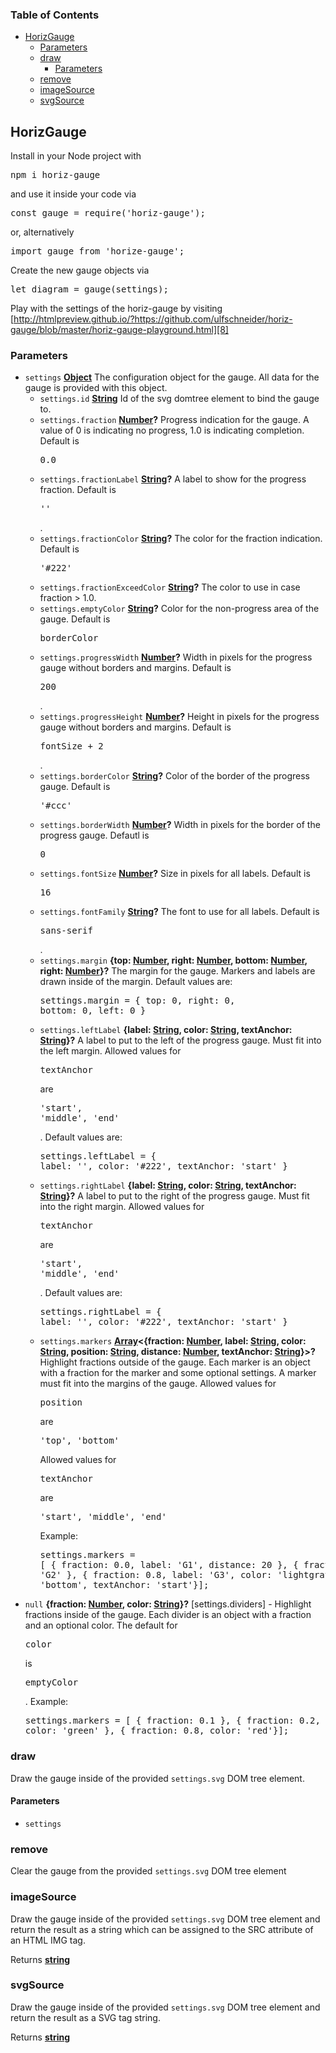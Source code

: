<!-- Generated by documentation.js. Update this documentation by updating the source code. -->

### Table of Contents

-   [HorizGauge][1]
    -   [Parameters][2]
    -   [draw][3]
        -   [Parameters][4]
    -   [remove][5]
    -   [imageSource][6]
    -   [svgSource][7]

## HorizGauge

Install in your Node project with 

<pre>
npm i horiz-gauge
</pre>

and use it inside your code via 

<pre>
const gauge = require('horiz-gauge');
</pre>

or, alternatively 

<pre>
import gauge from 'horize-gauge';
</pre>

Create the new gauge objects via

<pre>
let diagram = gauge(settings);
</pre> 

Play with the settings of the horiz-gauge by visiting [http://htmlpreview.github.io/?https://github.com/ulfschneider/horiz-gauge/blob/master/horiz-gauge-playground.html][8]

### Parameters

-   `settings` **[Object][9]** The configuration object for the gauge. 
    All data for the gauge is provided with this object.
    -   `settings.id` **[String][10]** Id of the svg domtree element to bind the gauge to.
    -   `settings.fraction` **[Number][11]?** Progress indication for the gauge. A value of 0 is indicating no progress, 1.0 is indicating completion. Default is <pre>0.0</pre>
    -   `settings.fractionLabel` **[String][10]?** A label to show for the progress fraction. Default is <pre>''</pre>.
    -   `settings.fractionColor` **[String][10]?** The color for the fraction indication. Default is <pre>'#222'</pre>
    -   `settings.fractionExceedColor` **[String][10]?** The color to use in case fraction > 1.0.
    -   `settings.emptyColor` **[String][10]?** Color for the non-progress area of the gauge. Default is <pre>borderColor</pre>
    -   `settings.progressWidth` **[Number][11]?** Width in pixels for the progress gauge without borders and margins. Default is <pre>200</pre>.
    -   `settings.progressHeight` **[Number][11]?** Height in pixels for the progress gauge without borders and margins. Default is <pre>fontSize + 2</pre>.
    -   `settings.borderColor` **[String][10]?** Color of the border of the progress gauge. Default is <pre>'#ccc'</pre>
    -   `settings.borderWidth` **[Number][11]?** Width in pixels for the border of the progress gauge. Defautl is <pre>0</pre>
    -   `settings.fontSize` **[Number][11]?** Size in pixels for all labels. Default is <pre>16</pre>
    -   `settings.fontFamily` **[String][10]?** The font to use for all labels. Default is <pre>sans-serif</pre>.
    -   `settings.margin` **{top: [Number][11], right: [Number][11], bottom: [Number][11], right: [Number][11]}?** The margin for the gauge. Markers and labels are drawn inside of the margin.
        Default values are:<pre>settings.margin = {
        top: 0,
        right: 0,
        bottom: 0,
        left: 0 }
        </pre>
    -   `settings.leftLabel` **{label: [String][10], color: [String][10], textAnchor: [String][10]}?** A label to put to the left of the progress gauge. 
        Must fit into the left margin. Allowed values for <pre>textAnchor</pre> are <pre>'start', 'middle', 'end'</pre>. 
        Default values are:<pre>settings.leftLabel = {
         label: '',
         color: '#222',
         textAnchor: 'start'
        }
        </pre>
    -   `settings.rightLabel` **{label: [String][10], color: [String][10], textAnchor: [String][10]}?** A label to put to the right of the progress gauge. 
        Must fit into the right margin. Allowed values for <pre>textAnchor</pre> are <pre>'start', 'middle', 'end'</pre>. 
        Default values are:<pre>settings.rightLabel = {
         label: '',
         color: '#222',
         textAnchor: 'start'
        }
        </pre>
    -   `settings.markers` **[Array][12]&lt;{fraction: [Number][11], label: [String][10], color: [String][10], position: [String][10], distance: [Number][11], textAnchor: [String][10]}>?** Highlight fractions outside of the gauge.
        Each marker is an object with a fraction for the marker and some optional settings. A marker must fit into the margins of the gauge.
        Allowed values for <pre>position</pre> are <pre>'top', 'bottom'</pre>
        Allowed values for <pre>textAnchor</pre> are <pre>'start', 'middle', 'end'</pre>
        Example:<pre>settings.markers = [
        { fraction: 0.0, label: 'G1', distance: 20 },
        { fraction: 0.2, label: 'G2' },
        { fraction: 0.8, label: 'G3', color: 'lightgray', position: 'bottom', textAnchor: 'start'}];</pre>
-   `null` **{fraction: [Number][11], color: [String][10]}?** [settings.dividers] - Highlight fractions inside of the gauge.
    Each divider is an object with a fraction and an optional color.
    The default for <pre>color</pre> is <pre>emptyColor</pre>.
    Example:<pre>settings.markers = [
    { fraction: 0.1 },
    { fraction: 0.2, color: 'green' },
    { fraction: 0.8, color: 'red'}];</pre>

### draw

Draw the gauge inside of the provided <code>settings.svg</code> DOM tree element.

#### Parameters

-   `settings`  

### remove

Clear the gauge from the provided <code>settings.svg</code> DOM tree element

### imageSource

Draw the gauge inside of the provided <code>settings.svg</code> DOM tree element 
and return the result as a string which can be assigned to the SRC attribute of an HTML IMG tag.

Returns **[string][10]** 

### svgSource

Draw the gauge inside of the provided <code>settings.svg</code> DOM tree element 
and return the result as a SVG tag string.

Returns **[string][10]** 

[1]: #horizgauge

[2]: #parameters

[3]: #draw

[4]: #parameters-1

[5]: #remove

[6]: #imagesource

[7]: #svgsource

[8]: http://htmlpreview.github.io/?https://github.com/ulfschneider/horiz-gauge/blob/master/horiz-gauge-playground.html

[9]: https://developer.mozilla.org/docs/Web/JavaScript/Reference/Global_Objects/Object

[10]: https://developer.mozilla.org/docs/Web/JavaScript/Reference/Global_Objects/String

[11]: https://developer.mozilla.org/docs/Web/JavaScript/Reference/Global_Objects/Number

[12]: https://developer.mozilla.org/docs/Web/JavaScript/Reference/Global_Objects/Array
